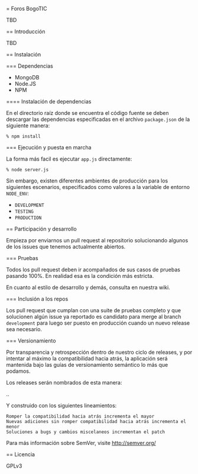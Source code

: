 = Foros BogoTIC

TBD

== Introducción

TBD

== Instalación

=== Dependencias

  * MongoDB
  * Node.JS
  * NPM

==== Instalación de dependencias

En el directorio raíz donde se encuentra el código fuente se deben
descargar las dependencias especificadas en el archivo `package.json`
de la siguiente manera:

`% npm install`

=== Ejecución y puesta en marcha

La forma más facil es ejecutar `app.js` directamente:

`% node server.js`

Sin embargo, existen diferentes ambientes de producción para los
siguientes escenarios, especificados como valores a la variable
de entorno `NODE_ENV`:

  * `DEVELOPMENT`
  * `TESTING`
  * `PRODUCTION`

== Participación y desarrollo

Empieza por enviarnos un pull request al repositorio solucionando
algunos de los issues que tenemos actualmente abiertos.

=== Pruebas

Todos los pull request deben ir acompañados de sus casos de pruebas
pasando 100%. En realidad esa es la condición más estricta.

En cuanto al estilo de desarrollo y demás, consulta en nuestra
wiki.

=== Inclusión a los repos

Los pull request que cumplan con una suite de pruebas completo y que
solucionen algún issue ya reportado es candidato para merge al branch
`development` para luego ser puesto en producción cuando un nuevo
release sea necesario.

=== Versionamiento

Por transparencia y retrospección dentro de nuestro ciclo de releases,
y por intentar al máximo la compatibilidad hacia atrás, la aplicación
será mantenida bajo las guías de versionamiento semántico lo más que
podamos.

Los releases serán nombrados de esta manera:

<mayor>.<menor>.<patch>

Y construido con los siguientes lineamientos:

    Romper la compatibilidad hacia atrás incrementa el mayor
    Nuevas adiciones sin romper compatibilidad hacia atrás incrementa el menor
    Soluciones a bugs y cambios miscelaneos incrementan el patch

Para más información sobre SemVer, visite http://semver.org/

== Licencia

GPLv3
